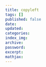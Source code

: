 ```yaml
---
title: copyleft
tags: []
published: false
date:
updated:
categories:
index_img:
archive:
password:
excerpt:
mathjax:
---
```

